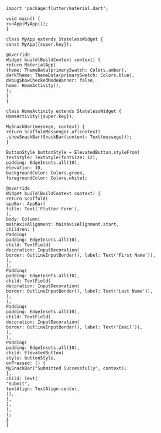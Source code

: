     import 'package:flutter/material.dart';
    
    void main() {
    runApp(MyApp());
    }
    
    class MyApp extends StatelessWidget {
    const MyApp({super.key});
    
    @override
    Widget build(BuildContext context) {
    return MaterialApp(
    theme: ThemeData(primarySwatch: Colors.amber),
    darkTheme: ThemeData(primarySwatch: Colors.blue),
    debugShowCheckedModeBanner: false,
    home: HomeActivity(),
    );
    }
    }
    
    class HomeActivity extends StatelessWidget {
    HomeActivity({super.key});
    
    MySnackBar(messege, context) {
    return ScaffoldMessenger.of(context)
    .showSnackBar(SnackBar(content: Text(messege)));
    }
    
    ButtonStyle buttonStyle = ElevatedButton.styleFrom(
    textStyle: TextStyle(fontSize: 12),
    padding: EdgeInsets.all(10),
    elevation: 10,
    backgroundColor: Colors.green,
    foregroundColor: Colors.white);
    
    @override
    Widget build(BuildContext context) {
    return Scaffold(
    appBar: AppBar(
    title: Text('Flutter Form'),
    ),
    body: Column(
    mainAxisAlignment: MainAxisAlignment.start,
    children: [
    Padding(
    padding: EdgeInsets.all(10),
    child: TextField(
    decoration: InputDecoration(
    border: OutlineInputBorder(), label: Text('First Name')),
    ),
    ),
    Padding(
    padding: EdgeInsets.all(10),
    child: TextField(
    decoration: InputDecoration(
    border: OutlineInputBorder(), label: Text('Last Name')),
    ),
    ),
    Padding(
    padding: EdgeInsets.all(10),
    child: TextField(
    decoration: InputDecoration(
    border: OutlineInputBorder(), label: Text('Email')),
    ),
    ),
    Padding(
    padding: EdgeInsets.all(10),
    child: ElevatedButton(
    style: buttonStyle,
    onPressed: () {
    MySnackBar("Submitted Successfully", context);
    },
    child: Text(
    "Submit",
    textAlign: TextAlign.center,
    )),
    ),
    ],
    ),
    );
    }
    }
